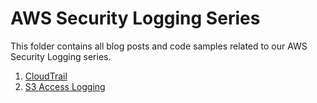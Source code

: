 # AWS Security Logging Series

This folder contains all blog posts and code samples related to our AWS Security Logging series.

1. [CloudTrail](https://github.com/panther-labs/tutorials/tree/master/aws-security-logging/blog-posts/cloudtrail.md)
2. [S3 Access Logging](https://github.com/panther-labs/tutorials/tree/master/aws-security-logging/blog-posts/s3-access-logging.md)
